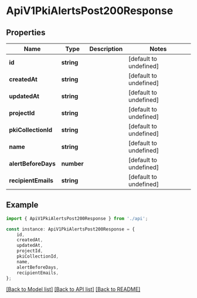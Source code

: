 # ApiV1PkiAlertsPost200Response


## Properties

Name | Type | Description | Notes
------------ | ------------- | ------------- | -------------
**id** | **string** |  | [default to undefined]
**createdAt** | **string** |  | [default to undefined]
**updatedAt** | **string** |  | [default to undefined]
**projectId** | **string** |  | [default to undefined]
**pkiCollectionId** | **string** |  | [default to undefined]
**name** | **string** |  | [default to undefined]
**alertBeforeDays** | **number** |  | [default to undefined]
**recipientEmails** | **string** |  | [default to undefined]

## Example

```typescript
import { ApiV1PkiAlertsPost200Response } from './api';

const instance: ApiV1PkiAlertsPost200Response = {
    id,
    createdAt,
    updatedAt,
    projectId,
    pkiCollectionId,
    name,
    alertBeforeDays,
    recipientEmails,
};
```

[[Back to Model list]](../README.md#documentation-for-models) [[Back to API list]](../README.md#documentation-for-api-endpoints) [[Back to README]](../README.md)
